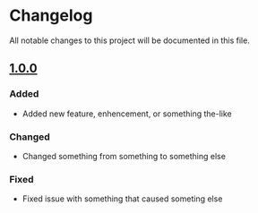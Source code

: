# Changelog
All notable changes to this project will be documented in this file.

## [1.0.0]

### Added
- Added new feature, enhencement, or something the-like

### Changed
- Changed something from something to something else

### Fixed 
- Fixed issue with something that caused someting else

[1.0.0]: https://github.com/cosmomathieu/repository-stater-template/tree/v1.0.0

